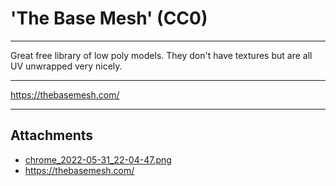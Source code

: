 # 'The Base Mesh' (CC0)

---

Great free library of low poly models. They don't have textures but are all UV unwrapped very nicely.

---

https://thebasemesh.com/

---

## Attachments

- [chrome_2022-05-31_22-04-47.png](https://trello.com/1/cards/6296751d325b631c98723b9e/attachments/6296752234746e1c1395a5b3/download/chrome_2022-05-31_22-04-47.png)
- https://thebasemesh.com/
